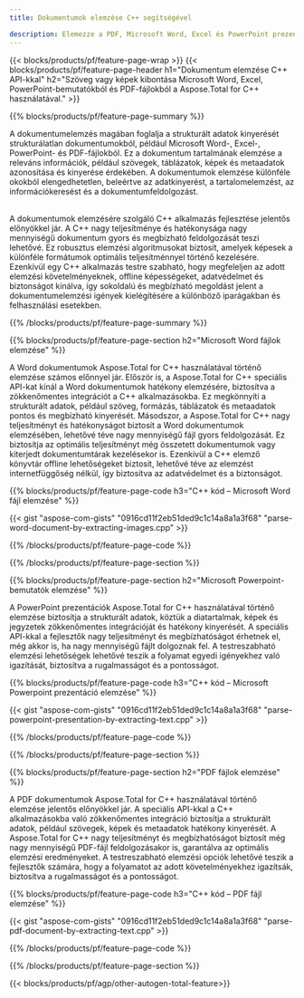 ```yaml
---
title: Dokumentumok elemzése C++ segítségével 

description: Elemezze a PDF, Microsoft Word, Excel és PowerPoint prezentációkat a C++ alkalmazáson keresztül. A felsorolt C++ kód a szöveg vagy a képek egyszerű kinyeréséhez.
---
```


{{< blocks/products/pf/feature-page-wrap >}}
{{< blocks/products/pf/feature-page-header h1="Dokumentum elemzése C++ API-kkal" h2="Szöveg vagy képek kibontása Microsoft Word, Excel, PowerPoint-bemutatókból és PDF-fájlokból a Aspose.Total for C++ használatával." >}}

{{% blocks/products/pf/feature-page-summary %}}

A dokumentumelemzés magában foglalja a strukturált adatok kinyerését strukturálatlan dokumentumokból, például Microsoft Word-, Excel-, PowerPoint- és PDF-fájlokból. Ez a dokumentum tartalmának elemzése a releváns információk, például szövegek, táblázatok, képek és metaadatok azonosítása és kinyerése érdekében. A dokumentumok elemzése különféle okokból elengedhetetlen, beleértve az adatkinyerést, a tartalomelemzést, az információkeresést és a dokumentumfeldolgozást. <br /><br />

A dokumentumok elemzésére szolgáló C++ alkalmazás fejlesztése jelentős előnyökkel jár. A C++ nagy teljesítménye és hatékonysága nagy mennyiségű dokumentum gyors és megbízható feldolgozását teszi lehetővé. Ez robusztus elemzési algoritmusokat biztosít, amelyek képesek a különféle formátumok optimális teljesítménnyel történő kezelésére. Ezenkívül egy C++ alkalmazás testre szabható, hogy megfeleljen az adott elemzési követelményeknek, offline képességeket, adatvédelmet és biztonságot kínálva, így sokoldalú és megbízható megoldást jelent a dokumentumelemzési igények kielégítésére a különböző iparágakban és felhasználási esetekben.

{{% /blocks/products/pf/feature-page-summary  %}}

{{% blocks/products/pf/feature-page-section  h2="Microsoft Word fájlok elemzése" %}}

A Word dokumentumok Aspose.Total for C++ használatával történő elemzése számos előnnyel jár. Először is, a Aspose.Total for C++ speciális API-kat kínál a Word dokumentumok hatékony elemzésére, biztosítva a zökkenőmentes integrációt a C++ alkalmazásokba. Ez megkönnyíti a strukturált adatok, például szöveg, formázás, táblázatok és metaadatok pontos és megbízható kinyerését. Másodszor, a Aspose.Total for C++ nagy teljesítményt és hatékonyságot biztosít a Word dokumentumok elemzésében, lehetővé téve nagy mennyiségű fájl gyors feldolgozását. Ez biztosítja az optimális teljesítményt még összetett dokumentumok vagy kiterjedt dokumentumtárak kezelésekor is. Ezenkívül a C++ elemző könyvtár offline lehetőségeket biztosít, lehetővé téve az elemzést internetfüggőség nélkül, így biztosítva az adatvédelmet és a biztonságot. 

{{% blocks/products/pf/feature-page-code h3="C++ kód – Microsoft Word fájl elemzése" %}}

{{< gist "aspose-com-gists" "0916cd11f2eb51ded9c1c14a8a1a3f68" "parse-word-document-by-extracting-images.cpp" >}}

{{% /blocks/products/pf/feature-page-code  %}}

{{% /blocks/products/pf/feature-page-section %}}

{{% blocks/products/pf/feature-page-section  h2="Microsoft Powerpoint-bemutatók elemzése" %}}

A PowerPoint prezentációk Aspose.Total for C++ használatával történő elemzése biztosítja a strukturált adatok, köztük a diatartalmak, képek és jegyzetek zökkenőmentes integrációját és hatékony kinyerését. A speciális API-kkal a fejlesztők nagy teljesítményt és megbízhatóságot érhetnek el, még akkor is, ha nagy mennyiségű fájlt dolgoznak fel. A testreszabható elemzési lehetőségek lehetővé teszik a folyamat egyedi igényekhez való igazítását, biztosítva a rugalmasságot és a pontosságot.

{{% blocks/products/pf/feature-page-code h3="C++ kód – Microsoft Powerpoint prezentáció elemzése" %}}

{{< gist "aspose-com-gists" "0916cd11f2eb51ded9c1c14a8a1a3f68" "parse-powerpoint-presentation-by-extracting-text.cpp" >}}

{{% /blocks/products/pf/feature-page-code  %}}

{{% /blocks/products/pf/feature-page-section %}}

{{% blocks/products/pf/feature-page-section  h2="PDF fájlok elemzése" %}}

A PDF dokumentumok Aspose.Total for C++ használatával történő elemzése jelentős előnyökkel jár. A speciális API-kkal a C++ alkalmazásokba való zökkenőmentes integráció biztosítja a strukturált adatok, például szövegek, képek és metaadatok hatékony kinyerését. A Aspose.Total for C++ nagy teljesítményt és megbízhatóságot biztosít még nagy mennyiségű PDF-fájl feldolgozásakor is, garantálva az optimális elemzési eredményeket. A testreszabható elemzési opciók lehetővé teszik a fejlesztők számára, hogy a folyamatot az adott követelményekhez igazítsák, biztosítva a rugalmasságot és a pontosságot. 

{{% blocks/products/pf/feature-page-code h3="C++ kód – PDF fájl elemzése" %}}

{{< gist "aspose-com-gists" "0916cd11f2eb51ded9c1c14a8a1a3f68" "parse-pdf-document-by-extracting-text.cpp" >}}

{{% /blocks/products/pf/feature-page-code  %}}

{{% /blocks/products/pf/feature-page-section %}}

{{< blocks/products/pf/agp/other-autogen-total-feature>}}